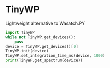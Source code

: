 # TinyWP
Lightweight alternative to Wasatch.PY

```python
import TinyWP
while not TinyWP.get_devices():
    pass
device = TinyWP.get_devices()[0]
TinyWP.init(device)
TinyWP.set_integration_time_ms(device, 1000)
print(TinyWP.get_spectrum(device))
```
